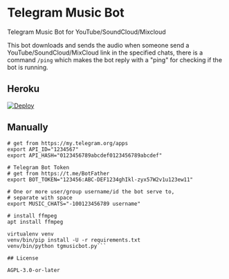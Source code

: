 # Telegram Music Bot

Telegram Music Bot for YouTube/SoundCloud/Mixcloud

This bot downloads and sends the audio when someone send a YouTube/SoundCloud/MixCloud link
in the specified chats, there is a command `/ping` which makes the bot reply with a "ping"
for checking if the bot is running.

## Heroku

[![Deploy](https://www.herokucdn.com/deploy/button.svg)](https://heroku.com/deploy?template=https://github.com/dashezup/tgmusicbot)

## Manually

```# Telegram API Key
# get from https://my.telegram.org/apps
export API_ID="1234567"
export API_HASH="0123456789abcdef0123456789abcdef"

# Telegram Bot Token
# get from https://t.me/BotFather
export BOT_TOKEN="123456:ABC-DEF1234ghIkl-zyx57W2v1u123ew11"

# One or more user/group username/id the bot serve to,
# separate with space
export MUSIC_CHATS="-100123456789 username"

# install ffmpeg
apt install ffmpeg

virtualenv venv
venv/bin/pip install -U -r requirements.txt
venv/bin/python tgmusicbot.py```

## License

AGPL-3.0-or-later
